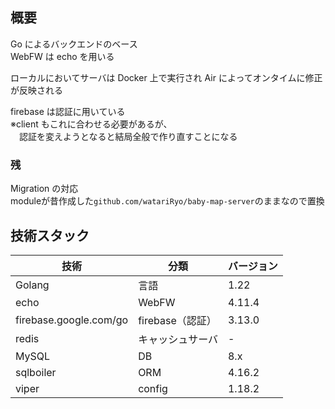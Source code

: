 ## 概要

Go によるバックエンドのベース  
WebFW は echo を用いる

ローカルにおいてサーバは Docker 上で実行され Air によってオンタイムに修正が反映される

firebase は認証に用いている  
※client もこれに合わせる必要があるが、  
　認証を変えようとなると結局全般で作り直すことになる

### 残

Migration の対応  
moduleが昔作成した`github.com/watariRyo/baby-map-server`のままなので置換

## 技術スタック

| 技術                   | 分類             | バージョン |
| ---------------------- | ---------------- | ---------- |
| Golang                 | 言語             | 1.22       |
| echo                   | WebFW            | 4.11.4     |
| firebase.google.com/go | firebase（認証） | 3.13.0     |
| redis                  | キャッシュサーバ | -          |
| MySQL                  | DB               | 8.x        |
| sqlboiler              | ORM              | 4.16.2     |
| viper                  | config           | 1.18.2     |
